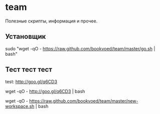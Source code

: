 team
====

Полезные скрипты, информация и прочее.


Установщик
----------

sudo "wget -qO - https://raw.github.com/bookvoed/team/master/go.sh | bash"


Тест тест тест
--------------

test: http://goo.gl/q6CD3

wget -qO - http://goo.gl/q6CD3 | bash

wget -qO - https://raw.github.com/bookvoed/team/master/new-workspace.sh | bash

